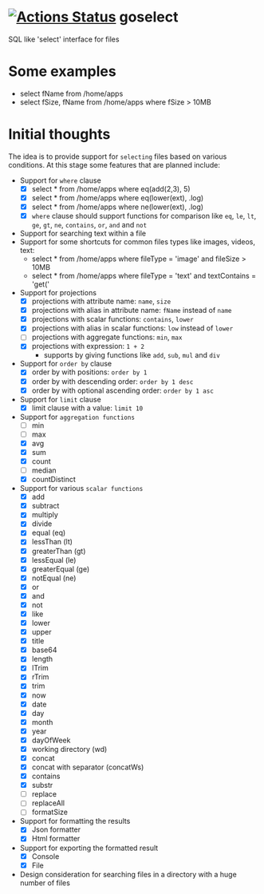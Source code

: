 # [![Actions Status](https://github.com/SarthakMakhija/goselect/workflows/GoSelectCI/badge.svg)](https://github.com/SarthakMakhija/goselect/actions) goselect
SQL like 'select' interface for files

# Some examples
- select fName from /home/apps
- select fSize, fName from /home/apps where fSize > 10MB

# Initial thoughts

The idea is to provide support for `selecting` files based on various conditions. At this stage some features that are planned include:
- Support for `where` clause
  - [X] select * from /home/apps where eq(add(2,3), 5)
  - [X] select * from /home/apps where eq(lower(ext), .log)
  - [X] select * from /home/apps where ne(lower(ext), .log)
  - [X] `where` clause should support functions for comparison like `eq`, `le`, `lt`, `ge`, `gt`, `ne`, `contains`, `or`, `and` and `not`
- Support for searching text within a file
- Support for some shortcuts for common files types like images, videos, text:
  - select * from /home/apps where fileType = 'image' and fileSize > 10MB
  - select * from /home/apps where fileType = 'text' and textContains = 'get('
- Support for projections
  - [X] projections with attribute name: `name`, `size`
  - [X] projections with alias in attribute name: `fName` instead of `name`
  - [X] projections with scalar functions: `contains`, `lower`
  - [X] projections with alias in scalar functions: `low` instead of `lower`
  - [ ] projections with aggregate functions: `min`, `max`
  - [X] projections with expression: `1 + 2`
    - supports by giving functions like `add`, `sub`, `mul` and `div`
- Support for `order by` clause
  - [X] order by with positions: `order by 1`
  - [X] order by with descending order: `order by 1 desc`
  - [X] order by with optional ascending order: `order by 1 asc`
- Support for `limit` clause
  - [X] limit clause with a value: `limit 10`
- Support for `aggregation functions`
  - [ ] min
  - [ ] max
  - [X] avg
  - [X] sum
  - [X] count
  - [ ] median
  - [X] countDistinct
- Support for various `scalar functions`
  - [X] add
  - [X] subtract
  - [X] multiply
  - [X] divide
  - [X] equal (eq)
  - [X] lessThan (lt)
  - [X] greaterThan (gt)
  - [X] lessEqual (le)
  - [X] greaterEqual (ge)
  - [X] notEqual (ne)
  - [X] or
  - [X] and 
  - [X] not 
  - [X] like 
  - [X] lower
  - [X] upper
  - [X] title
  - [X] base64
  - [X] length
  - [X] lTrim
  - [X] rTrim
  - [X] trim
  - [X] now
  - [X] date
  - [X] day
  - [X] month
  - [X] year
  - [X] dayOfWeek
  - [X] working directory (wd)
  - [X] concat
  - [X] concat with separator (concatWs)
  - [X] contains
  - [X] substr
  - [ ] replace
  - [ ] replaceAll
  - [ ] formatSize
- Support for formatting the results
  - [X] Json formatter
  - [X] Html formatter
- Support for exporting the formatted result
  - [X] Console
  - [X] File
- Design consideration for searching files in a directory with a huge number of files
